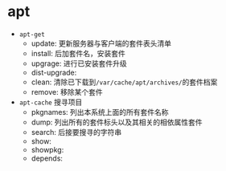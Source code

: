 # apt

- `apt-get`
  - update: 更新服务器与客户端的套件表头清单
  - install: 后加套件名，安装套件
  - upgrage: 进行已安装套件升级
  - dist-upgrade: 
  - clean: 清除已下载到`/var/cache/apt/archives/`的套件档案
  - remove: 移除某个套件
- `apt-cache` 搜寻项目
  - pkgnames: 列出本系统上面的所有套件名称
  - dump: 列出所有的套件标头以及其相关的相依属性套件
  - search: 后接要搜寻的字符串
  - show:
  - showpkg:
  - depends: